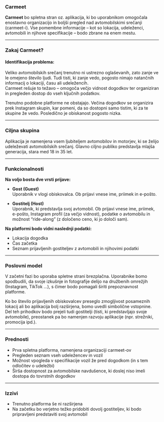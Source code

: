 ### Carmeet

**Carmeet** bo spletna stran oz. aplikacija, ki bo uporabnikom omogočala enostavno organizacijo in boljši pregled nad avtomobilskimi srečanji (carmeet-i). Vse pomembne informacije – kot so lokacija, udeleženci, avtomobili in njihove specifikacije – bodo zbrane na enem mestu.

---

### Zakaj Carmeet?

#### Identifikacija problema:

Veliko avtomobilskih srečanj trenutno ni ustrezno oglaševanih, zato zanje ve le omejeno število ljudi. Tudi tisti, ki zanje vedo, pogosto nimajo natančnih informacij o lokaciji, času ali udeležencih.  
Carmeet rešuje to težavo – omogoča večjo vidnost dogodkov ter organiziran in pregleden dostop do vseh ključnih podatkov.

Trenutno podobne platforme ne obstajajo. Večina dogodkov se organizira prek Instagram skupin, kar pomeni, da so dostopni samo tistim, ki za te skupine že vedo. Posledično je obiskanost pogosto nizka.

---

### Ciljna skupina

Aplikacija je namenjena vsem ljubiteljem avtomobilov in motorjev, ki se želijo udeleževati avtomobilskih srečanj. Glavno ciljno publiko predstavlja mlajša generacija, stara med 18 in 35 let.

---

### Funkcionalnosti

**Na voljo bosta dve vrsti prijave:**

- **Gost (Guest)**  
  Uporabnik v vlogi obiskovalca. Ob prijavi vnese ime, priimek in e-pošto.

- **Gostitelj (Host)**  
  Uporabnik, ki predstavlja svoj avtomobil. Ob prijavi vnese ime, priimek, e-pošto, Instagram profil (za večjo vidnost), podatke o avtomobilu in možnost “ride-along” (z določeno ceno, ki jo določi sam).

**Na platformi bodo vidni naslednji podatki:**

- Lokacija dogodka  
- Čas začetka  
- Seznam prijavljenih gostiteljev z avtomobili in njihovimi podatki

---

### Poslovni model

V začetni fazi bo uporaba spletne strani brezplačna. Uporabnike bomo spodbudili, da svoje izkušnje in fotografije delijo na družbenih omrežjih (Instagram, TikTok …), s čimer bodo pomagali širiti prepoznavnost platforme.

Ko bo število prijavljenih obiskovalcev preseglo zmogljivost posameznih lokacij ali bo aplikacija bolj razširjena, bomo uvedli simbolične vstopnine. Del teh prihodkov bodo prejeli tudi gostitelji (tisti, ki predstavljajo svoje avtomobile), preostanek pa bo namenjen razvoju aplikacije (npr. strežniki, promocija ipd.).

---

### Prednosti

- Prva spletna platforma, namenjena organizaciji carmeet-ov  
- Pregleden seznam vseh udeležencev in vozil  
- Možnost vpogleda v specifikacije vozil že pred dogodkom (in s tem odločitev o udeležbi)  
- Širša dostopnost za avtomobilske navdušence, ki doslej niso imeli dostopa do tovrstnih dogodkov  

---

### Izzivi

- Trenutno platforma še ni razširjena  
- Na začetku bo verjetno težko pridobiti dovolj gostiteljev, ki bodo pripravljeni predstaviti svoj avtomobil

